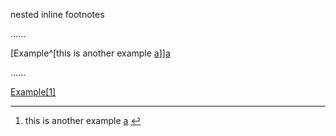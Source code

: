 nested inline footnotes

......

[Example^[this is another example [a]]][a]

[a]: https://github.com

......

<p data-sourcepos="1:1-1:42"><a data-sourcepos="1:1-1:42" href="https://github.com">Example<sup class="footnote-ref"><a href="#fn1" id="fnref1">[1]</a></sup></a></p>
<hr class="footnotes-sep">
<section class="footnotes">
<ol class="footnotes-list">
<li id="fn1" class="footnote-item">
<p>this is another example <a data-sourcepos="1:35-1:37" href="https://github.com">a</a> <a href="#fnref1" class="footnote-backref">↩︎</a></p>
</li>
</ol>
</section>
